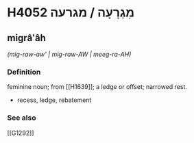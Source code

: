 # H4052 מִגְרָעָה / מגרעה

## migrâʻâh

_(mig-raw-aw' | miɡ-raw-AW | meeɡ-ra-AH)_

### Definition

feminine noun; from [[H1639]]; a ledge or offset; narrowed rest.

- recess, ledge, rebatement
### See also

[[G1292]]

